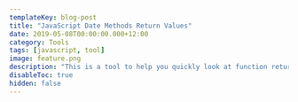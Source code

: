 ```yaml
---
templateKey: blog-post
title: "JavaScript Date Methods Return Values"
date: 2019-05-08T00:00:00.000+12:00
category: Tools
tags: [javascript, tool]
image: feature.png
description: "This is a tool to help you quickly look at function return types of a JavaScript date object and change the date to see what happens"
disableToc: true
hidden: false
---
```


<div>
<post-specific-javascript-date-methods-return-values></post-specific-javascript-date-methods-return-values>
</div>
